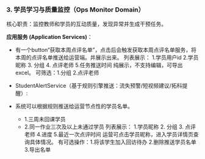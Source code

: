 ### 3. 学员学习与质量监控（Ops Monitor Domain）

核心职责：监控教师和学员的互动质量，发现异常并生成干预任务。


**应用服务 (Application Services)**：
- 有一个button“获取本周点评名单”，点击后会触发获取本周点评名单服务，将本周的点评名单推送给运营端。并展示出来。
列表展示： 1.学员用户id 2.学员昵称 3. 分组 4. 点评老师 5.任务推送时间
纯展示，不支持编辑，可导出excel。
可筛选：1.分组 2.点评老师 

- StudentAlertService（基于规则引擎推送：流失预警/短视频建议/拓科提醒）: 
- 系统可以根据规则推送给运营节点性的学员名单。
  - 1.三周未回课学员
  - 2.同一作业三次及以上未通过学员
列表展示： 1.学员昵称 2. 分组 3. 点评老师 4.进度 5.最近一次点评时间
运营可点击学员昵称，进入学员详情页查询具体情况。
有可选操作：1.将该学生加入回访待办 2.删除推送学员名单 3.导出名单
